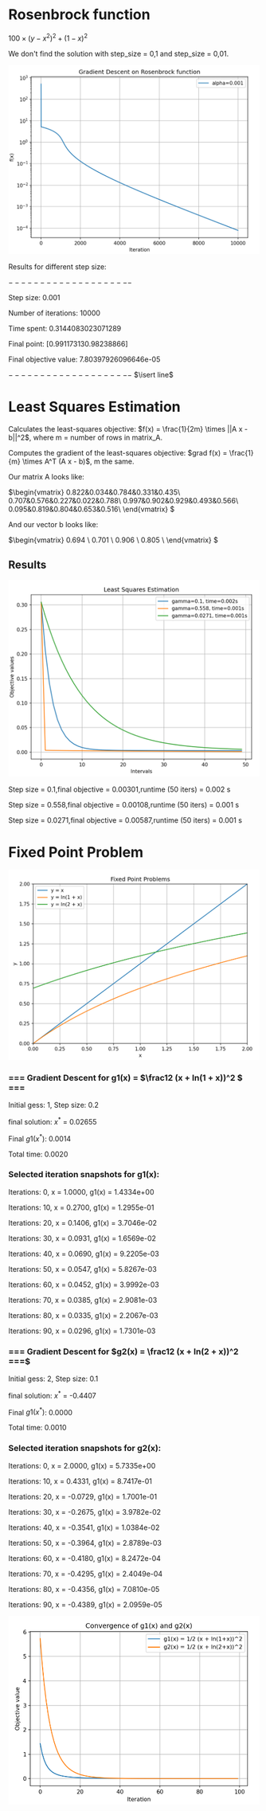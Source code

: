 # Rosenbrock function

$100 \times  (y - x^2)^2 + (1 - x)^2$

We don't find the solution with step_size = 0,1 and step_size = 0,01.

![img.png](img.png)

Results for different step size: 

$--------------------$

Step size: 0.001

Number of iterations: 10000

Time spent: 0.3144083023071289

Final point: $[0.99117313 0.98238866]$

Final objective value: 7.80397926096646e-05

$--------------------$
$\isert line$
# Least Squares Estimation
Calculates the least-squares objective:
$f(x) = \frac{1}{2m} \times ||A x - b||^2$, where m = number of rows in matrix_A.

Computes the gradient of the least-squares objective:
$grad f(x) = \frac{1}{m} \times A^T (A x - b)$, m the same.


Our matrix A looks like:

$\begin{vmatrix}
0.822&0.034&0.784&0.331&0.435\\
0.707&0.576&0.227&0.022&0.788\\
0.997&0.902&0.929&0.493&0.566\\
0.095&0.819&0.804&0.653&0.516\\
\end{vmatrix} $

And our vector b looks like:

$\begin{vmatrix}
0.694 \\
0.701 \\
0.906 \\
0.805 \\
\end{vmatrix} $

## Results

![img_2.png](img_2.png)


Step size = 0.1,final objective = 0.00301,runtime (50 iters) = 0.002 s

Step size = 0.558,final objective = 0.00108,runtime (50 iters) = 0.001 s

Step size = 0.0271,final objective = 0.00587,runtime (50 iters) = 0.001 s

# Fixed Point Problem

![img_3.png](img_3.png)

### === Gradient Descent for g1(x) = $\frac12 (x + ln(1 + x))^2 $ === 

Initial gess: 1, Step size: 0.2

final solution: $x^*$ = 0.02655

Final $g1(x^*)$: 0.0014

Total time: 0.0020


### Selected iteration snapshots for g1(x):

Iterations:    0, x = 1.0000, g1(x) = 1.4334e+00

Iterations:   10, x = 0.2700, g1(x) = 1.2955e-01

Iterations:   20, x = 0.1406, g1(x) = 3.7046e-02

Iterations:   30, x = 0.0931, g1(x) = 1.6569e-02

Iterations:   40, x = 0.0690, g1(x) = 9.2205e-03

Iterations:   50, x = 0.0547, g1(x) = 5.8267e-03

Iterations:   60, x = 0.0452, g1(x) = 3.9992e-03

Iterations:   70, x = 0.0385, g1(x) = 2.9081e-03

Iterations:   80, x = 0.0335, g1(x) = 2.2067e-03

Iterations:   90, x = 0.0296, g1(x) = 1.7301e-03

### === Gradient Descent for $g2(x) = \frac12 (x + ln(2 + x))^2 ===$

Initial gess: 2, Step size: 0.1

final solution: $x^*$ = -0.4407

Final $g1(x^*)$: 0.0000

Total time: 0.0010

### Selected iteration snapshots for g2(x):

Iterations:    0, x = 2.0000, g1(x) = 5.7335e+00

Iterations:   10, x = 0.4331, g1(x) = 8.7417e-01

Iterations:   20, x = -0.0729, g1(x) = 1.7001e-01

Iterations:   30, x = -0.2675, g1(x) = 3.9782e-02

Iterations:   40, x = -0.3541, g1(x) = 1.0384e-02

Iterations:   50, x = -0.3964, g1(x) = 2.8789e-03

Iterations:   60, x = -0.4180, g1(x) = 8.2472e-04

Iterations:   70, x = -0.4295, g1(x) = 2.4049e-04

Iterations:   80, x = -0.4356, g1(x) = 7.0810e-05

Iterations:   90, x = -0.4389, g1(x) = 2.0959e-05

![img_4.png](img_4.png)
